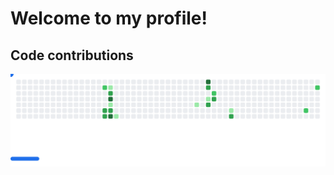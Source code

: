 # Welcome to my profile!

## Code contributions
<picture>
  <source
    media="(prefers-color-scheme: dark)"
    srcset="https://raw.githubusercontent.com/d-pinchuk02/d-pinchuk02/refs/heads/github-breakout/images/breakout-dark.svg"
  />
  <source
    media="(prefers-color-scheme: light)"
    srcset="https://raw.githubusercontent.com/d-pinchuk02/d-pinchuk02/refs/heads/github-breakout/images/breakout-light.svg"
  />
  <img alt="Breakout Game" src="https://raw.githubusercontent.com/d-pinchuk02/d-pinchuk02/refs/heads/github-breakout/images/breakout-light.svg" />
</picture>
